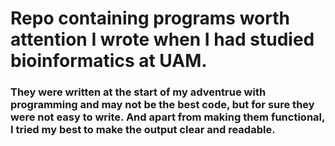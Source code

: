 # Repo containing programs worth attention I wrote when I had studied bioinformatics at UAM.
### They were written at the start of my adventrue with programming and may not be the best code, but for sure they were not easy to write. And apart from making them functional, I tried my best to make the output clear and readable.
